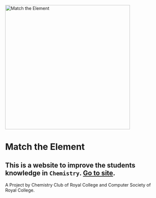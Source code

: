 <img src="https://raw.githubusercontent.com/Developers-RCCS/chemistry-game/master/public/assets/banner-small.jpg" width="400" alt="Match the Element"></img>

# Match the Element
## This is a website to improve the students knowledge in `Chemistry`. [Go to site](https://developers-rccs.github.io/chemistry-game/public/index.html).
A Project by Chemistry Club of Royal College and Computer Society of Royal College.